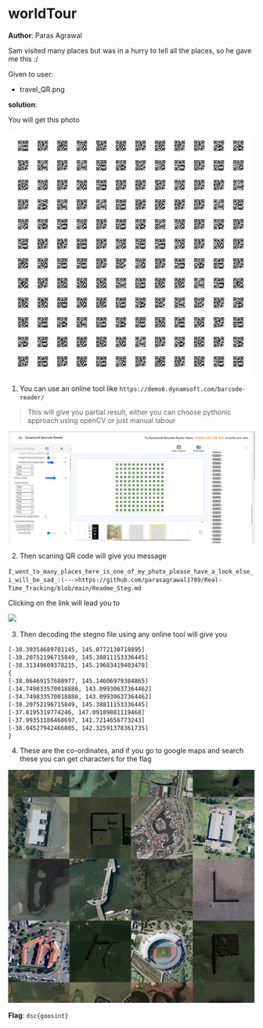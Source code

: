 # worldTour 

**Author**: Paras Agrawal

Sam visited many places but was in a hurry to tell all the places, so he gave me this :/

Given to user:
- travel_QR.png

**solution**:

You will get this photo

![](../dist/travel_QR.png)

1. You can use an online tool like `https://demo6.dynamsoft.com/barcode-reader/`
> This will give you partial result, either you can choose pythonic approach using openCV or just manual labour

![](./static/Screenshot%202022-07-03%20034549.png)

2. Then scaning QR code will give you message

`I_went_to_many_places_here_is_one_of_my_photo_please_have_a_look_else_i_will_be_sad_:(--->https://github.com/parasagrawal1709/Real-Time_Tracking/blob/main/Readme_Steg.md`

Clicking on the link will lead you to

![](./image.png)

3. Then decoding the stegno file using any online tool will give you

```
[-38.39354689781145, 145.0772130718895]
[-38.20752196715849, 145.38811153336445]
[-38.31349609378215, 145.19683419403478]
{
[-38.06469157688977, 145.14606979384865]
[-34.749833570018886, 143.09930637364462]
[-34.749833570018886, 143.09930637364462]
[-38.20752196715849, 145.38811153336445]
[-37.8195319774246, 147.09189881119468]
[-37.99351186468697, 141.7214656773243]
[-38.04527942466805, 142.32591378361735]
}
```

4. These are the co-ordinates, and if you go to google maps and search these you can get characters for the flag

![](./static/Screenshot%202022-06-27%20184802.png)

**Flag**: `dsc{goosint}`
